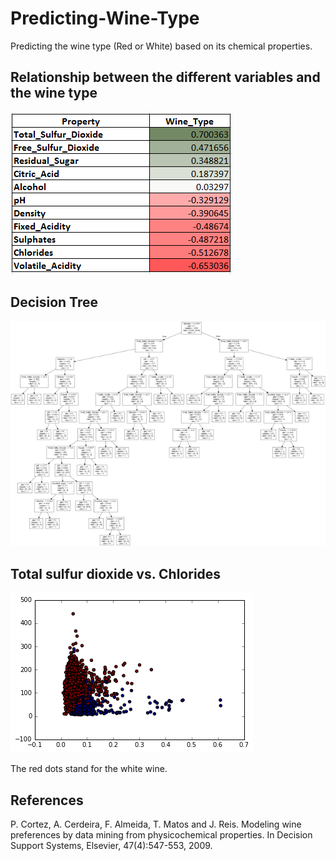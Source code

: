 # Predicting-Wine-Type
Predicting the wine type (Red or White) based on its chemical properties.
## Relationship between the different variables and the wine type
![Alt text](/winetype.png)
## Decision Tree
![Alt text](/winetree.png)
## Total sulfur dioxide vs. Chlorides
![Alt text](/xy_winetype.png)

The red dots stand for the white wine.
## References
P. Cortez, A. Cerdeira, F. Almeida, T. Matos and J. Reis.
Modeling wine preferences by data mining from physicochemical properties. In Decision Support Systems, Elsevier, 47(4):547-553, 2009.
